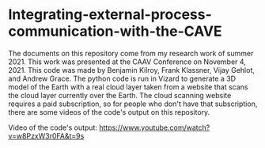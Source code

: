 # Integrating-external-process-communication-with-the-CAVE
The documents on this repository come from my research work of summer 2021. This work was presented at the CAAV Conference on November 4, 2021. This code was made by Benjamin Kilroy, Frank Klassner, Vijay Gehlot, and Andrew Grace. The python code is run in Vizard to generate a 3D model of the Earth with a real cloud layer taken from a website that scans the cloud layer currently over the Earth. The cloud scanning website requires a paid subscription, so for people who don't have that subscription, there are some videos of the code's output on this repository.

Video of the code's output: https://www.youtube.com/watch?v=w8PzxW3r0FA&t=9s

